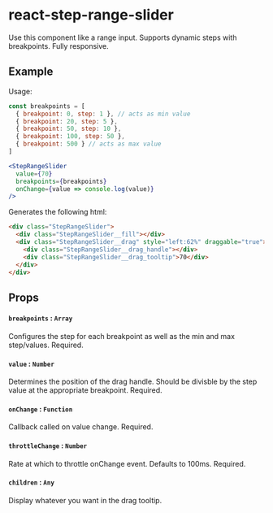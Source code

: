 react-step-range-slider
=========

Use this component like a range input. Supports dynamic steps with breakpoints. Fully responsive.

## Example

Usage:

```jsx
const breakpoints = [
  { breakpoint: 0, step: 1 }, // acts as min value
  { breakpoint: 20, step: 5 }, 
  { breakpoint: 50, step: 10 },
  { breakpoint: 100, step: 50 },
  { breakpoint: 500 } // acts as max value
]

<StepRangeSlider 
  value={70} 
  breakpoints={breakpoints} 
  onChange={value => console.log(value)}
/>
```

Generates the following html:

```html
<div class="StepRangeSlider">
  <div class="StepRangeSlider__fill"></div>
  <div class="StepRangeSlider__drag" style="left:62%" draggable="true">
    <div class="StepRangeSlider__drag_handle"></div>
    <div class="StepRangeSlider__drag_tooltip">70</div>
  </div>
</div>
```


## Props

#### `breakpoints` : `Array`
Configures the step for each breakpoint as well as the min and max step/values. Required.

#### `value` : `Number`
Determines the position of the drag handle. Should be divisble by the step value at the appropriate breakpoint. Required.

#### `onChange` : `Function`
Callback called on value change. Required.

#### `throttleChange` : `Number`
Rate at which to throttle onChange event. Defaults to 100ms. Required.

#### `children` : `Any`
Display whatever you want in the drag tooltip.